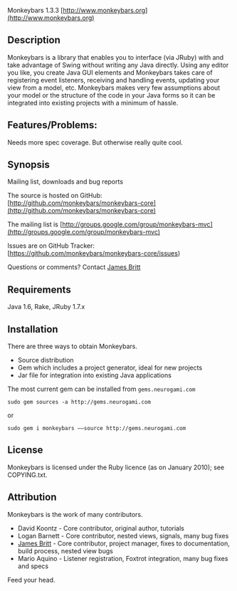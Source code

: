 Monkeybars 1.3.3
[http://www.monkeybars.org](http://www.monkeybars.org)

Description
------------
  
Monkeybars is a library that enables you to interface (via JRuby) with and take advantage of Swing without writing any Java directly.  Using any editor you like, you create Java GUI elements and Monkeybars takes care of registering event listeners, receiving and handling events, updating your view from a model, etc. Monkeybars makes very few assumptions about your model or the structure of the code in your Java forms so it can be integrated into existing projects with a minimum of hassle.

Features/Problems:
------------

Needs more spec coverage.  But otherwise really quite cool.


Synopsis
---------


Mailing list, downloads and bug reports

The source is hosted on GitHub: [http://github.com/monkeybars/monkeybars-core](http://github.com/monkeybars/monkeybars-core)

The mailing list is [http://groups.google.com/group/monkeybars-mvc](http://groups.google.com/group/monkeybars-mvc)

Issues are on GitHub Tracker: [https://github.com/monkeybars/monkeybars-core/issues) 


Questions or comments? Contact [James Britt](mailto:james+monkeybars@neurogami.com)

 
Requirements
---------

  Java 1.6, Rake, JRuby 1.7.x 

Installation
---------

There are three ways to obtain Monkeybars.  
  - Source distribution
  - Gem which includes a project generator, ideal for new projects
  - Jar file for integration into existing Java applications

The most current gem can be installed from `gems.neurogami.com`

    sudo gem sources -a http://gems.neurogami.com

or

    sudo gem i monkeybars ––source http://gems.neurogami.com


License
--------
Monkeybars is licensed under the Ruby licence (as on January 2010); see COPYING.txt.

Attribution
---------

Monkeybars is the work of many contributors.

- David Koontz - Core contributor, original author, tutorials
- Logan Barnett - Core contributor, nested views, signals, many bug fixes
- [James Britt](http://www.jamesbritt.com) - Core contributor, project manager, fixes to documentation, build process, nested view bugs
- Mario Aquino - Listener registration, Foxtrot integration, many bug fixes and specs


Feed your head.
